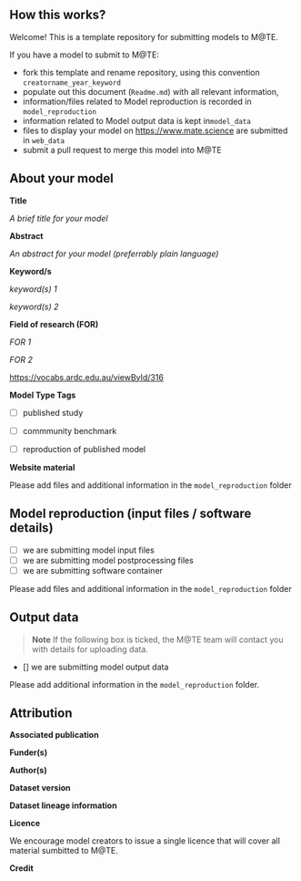 

How this works?
-----

Welcome! This is a template repository for submitting models to M@TE. 

If you have a model to submit to M@TE:

* fork this template and rename repository, using this convention `creatorname_year_keyword`
* populate out this document (`Readme.md`) with all relevant information,
* information/files related to Model reproduction is recorded in `model_reproduction`
* information related to Model output data is kept in`model_data`
* files to display your model on <https://www.mate.science> are submitted in `web_data`
* submit a pull request to merge this model into M@TE

About your model
-----


**Title**

_A brief title for your model_

**Abstract**

_An abstract for your model (preferrably plain language)_

**Keyword/s**

_keyword(s) 1_

_keyword(s) 2_

**Field of research (FOR)**

_FOR 1_

_FOR 2_

<https://vocabs.ardc.edu.au/viewById/316>

**Model  Type Tags**

- [ ] published study
- [ ] commmunity benchmark
- [ ] reproduction of published model


**Website material**

Please add files and additional information in the `model_reproduction` folder

Model reproduction (input files / software details)
-----

- [ ] we are submitting model input files
- [ ] we are submitting model postprocessing files
- [ ] we are submitting software container

Please add files and additional information in the `model_reproduction` folder

Output data
-----

> **Note**
> If the following box is ticked, the M@TE team will contact you with details for uploading data.

- [] we are submitting model output data

Please add additional information in the `model_reproduction` folder. 


Attribution
-----

**Associated publication**

**Funder(s)**

**Author(s)**

**Dataset version**

**Dataset lineage information**

**Licence**

We encourage model creators to issue a single licence that will cover all material sumbitted to M@TE.

**Credit**
